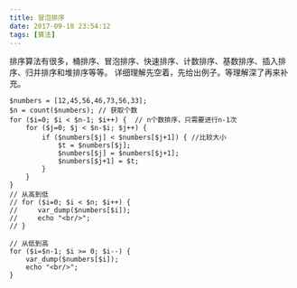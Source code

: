 ```yaml
---
title: 冒泡排序
date: 2017-09-18 23:54:12
tags: [算法]
---
```

排序算法有很多，桶排序、冒泡排序、快速排序、计数排序、基数排序、插入排序、归并排序和堆排序等等。
详细理解先空着，先给出例子。等理解深了再来补充。
<!-- more -->
```
$numbers = [12,45,56,46,73,56,33];
$n = count($numbers); // 获取个数
for ($i=0; $i < $n-1; $i++) {  // n个数排序，只需要进行n-1次
    for ($j=0; $j < $n-$i; $j++) {
        if ($numbers[$j] < $numbers[$j+1]) { //比较大小
            $t = $numbers[$j];
            $numbers[$j] = $numbers[$j+1];
            $numbers[$j+1] = $t;
        }
    }
}
// 从高到低
// for ($i=0; $i < $n; $i++) { 
//     var_dump($numbers[$i]);
//     echo "<br/>";
// }

// 从低到高
for ($i=$n-1; $i >= 0; $i--) {
    var_dump($numbers[$i]);
    echo "<br/>";
}
```